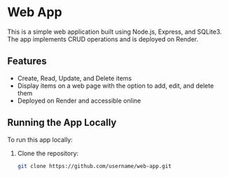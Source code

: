 # Web App

This is a simple web application built using Node.js, Express, and SQLite3. The app implements CRUD operations and is deployed on Render.

## Features
- Create, Read, Update, and Delete items
- Display items on a web page with the option to add, edit, and delete them
- Deployed on Render and accessible online

## Running the App Locally

To run this app locally:

1. Clone the repository:
   ```bash
   git clone https://github.com/username/web-app.git
